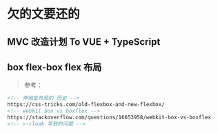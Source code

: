 # 欠的文要还的



## MVC 改造计划 To VUE + TypeScript





## box flex-box flex 布局

> 参考：

 ``` html
<!-- 伸缩盒布局的 历史 -->
https://css-tricks.com/old-flexbox-and-new-flexbox/
<!-- webkit box vs boxflex -->
https://stackoverflow.com/questions/16653958/webkit-box-vs-boxflex
<!-- v-cloak 导致的问题 -->
 ```

